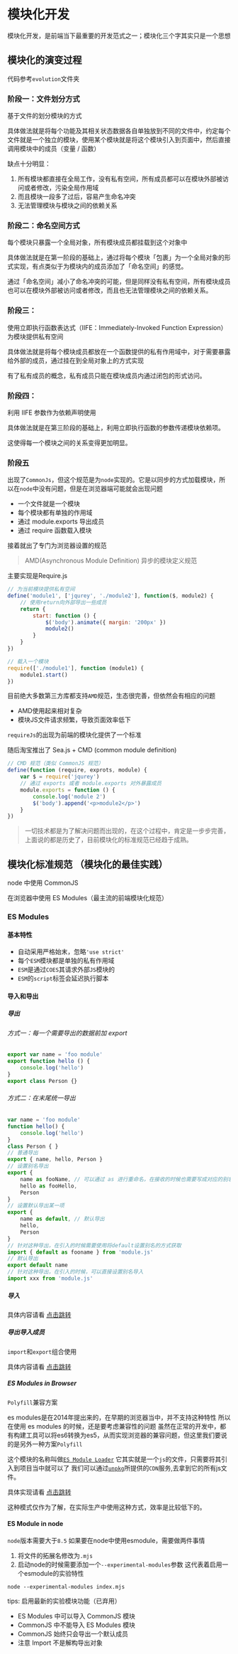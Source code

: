<!-- const BLOGURL = https://github.com/Humphrey2021/modular-development/blob/main -->

# 模块化开发

模块化开发，是前端当下最重要的开发范式之一；模块化三个字其实只是一个思想

## 模块化的演变过程
代码参考`evolution`文件夹
### 阶段一：文件划分方式
基于文件的划分模块的方式

具体做法就是将每个功能及其相关状态数据各自单独放到不同的文件中，约定每个文件就是一个独立的模块，使用某个模块就是将这个模块引入到页面中，然后直接调用模块中的成员（变量 / 函数）

缺点十分明显：
1. 所有模块都直接在全局工作，没有私有空间，所有成员都可以在模块外部被访问或者修改，污染全局作用域
2. 而且模块一段多了过后，容易产生命名冲突
3. 无法管理模块与模块之间的依赖关系

### 阶段二：命名空间方式
每个模块只暴露一个全局对象，所有模块成员都挂载到这个对象中

具体做法就是在第一阶段的基础上，通过将每个模块「包裹」为一个全局对象的形式实现，有点类似于为模块内的成员添加了「命名空间」的感觉。

通过「命名空间」减小了命名冲突的可能，但是同样没有私有空间，所有模块成员也可以在模块外部被访问或者修改，而且也无法管理模块之间的依赖关系。

### 阶段三：
使用立即执行函数表达式（IIFE：Immediately-Invoked Function Expression）为模块提供私有空间

具体做法就是将每个模块成员都放在一个函数提供的私有作用域中，对于需要暴露给外部的成员，通过挂在到全局对象上的方式实现

有了私有成员的概念，私有成员只能在模块成员内通过闭包的形式访问。

### 阶段四：
利用 IIFE 参数作为依赖声明使用

具体做法就是在第三阶段的基础上，利用立即执行函数的参数传递模块依赖项。

这使得每一个模块之间的关系变得更加明显。

### 阶段五
出现了`CommonJs`，但这个规范是为`node`实现的。它是以同步的方式加载模块，所以在`node`中没有问题，但是在浏览器端可能就会出现问题
- 一个文件就是一个模块
- 每个模块都有单独的作用域
- 通过 module.exports 导出成员
- 通过 require 函数载入模块

接着就出了专门为浏览器设置的规范
> AMD(Asynchronous Module Definition) 异步的模块定义规范

主要实现是Require.js
```js
// 为当前模块提供私有空间
define('module1', ['jqurey', './module2'], function($, module2) {
    // 使用return向外部导出一些成员
    return {
        start: function () {
            $('body').animate({ margin: '200px' })
            module2()
        }
    }
})

// 载入一个模块
require(['./module1'], function (module1) {
    module1.start()
})
```
目前绝大多数第三方库都支持`AMD`规范，生态很完善，但依然会有相应的问题
- AMD使用起来相对复杂
- 模块JS文件请求频繁，导致页面效率低下

`requireJs`的出现为前端的模块化提供了一个标准

随后淘宝推出了 Sea.js + CMD (common module definition)
```js
// CMD 规范（类似 CommonJS 规范）
define(function (require, exprots, module) {
    var $ = require('jqurey')
    // 通过 exports 或者 module.exports 对外暴露成员
    module.exports = function () {
        console.log('module 2')
        $('body').append('<p>module2</p>')
    }
})
```

> 一切技术都是为了解决问题而出现的，在这个过程中，肯定是一步步完善，上面说的都是历史了，目前模块化的标准规范已经趋于成熟。

## 模块化标准规范 （模块化的最佳实践）

node 中使用 CommonJS

在浏览器中使用 ES Modules（最主流的前端模块化规范）

### ES Modules

#### 基本特性

- 自动采用严格始末，忽略`'use strict'`
- 每个`ESM`模块都是单独的私有作用域
- `ESM`是通过`COES`其请求外部`JS`模块的
- `ESM`的`script`标签会延迟执行脚本

#### 导入和导出

##### 导出

###### 方式一：每一个需要导出的数据前加 export
```js
export var name = 'foo module'
export function hello () {
    console.log('hello')
}
export class Person {}
```
###### 方式二：在末尾统一导出
```js
var name = 'foo module'
function hello() {
    console.log('hello')
}
class Person { }
// 普通导出
export { name, hello, Person }
// 设置别名导出
export {
    name as fooName, // 可以通过 as 进行重命名，在接收的时候也需要写成对应的别名
    hello as fooHello,
    Person
}
// 设置默认导出某一项
export {
    name as default, // 默认导出
    hello,
    Person
}
// 针对这种导出，在引入的时候需要使用将default设置别名的方式获取
import { default as fooname } from 'module.js'
// 默认导出
export default name
// 针对这种导出，在引入的时候，可以直接设置别名导入
import xxx from 'module.js'
```

##### 导入

具体内容请看 [点击跳转](https://github.com/Humphrey2021/modular-development/blob/main/02-ESModules/03-import/app.js)

##### 导出导入成员
`import`和`export`组合使用

具体内容请看 [点击跳转](https://github.com/Humphrey2021/modular-development/blob/main/02-ESModules/04-export-import/app.js)

##### ES Modules in Browser
`Polyfill`兼容方案

es modules是在2014年提出来的，在早期的浏览器当中，并不支持这种特性
所以在使用 es modules 的时候，还是要考虑兼容性的问题
虽然在正常的开发中，都有构建工具可以将es6转换为es5，从而实现浏览器的兼容问题，但这里我们要说的是另外一种方案`Polyfill`

这个模块的名称叫做[`ES Module Loader`](https://github.com/ModuleLoader/browser-es-module-loader)
它其实就是一个`js`的文件，只需要将其引入到项目当中就可以了
我们可以通过[`unpkg`](https://unpkg.com/browser-es-module-loader)所提供的`CDN`服务,去拿到它的所有js文件。

具体实现请看 [点击跳转](https://github.com/Humphrey2021/modular-development/blob/main/02-ESModules/05-polyfill/index.html)

这种模式仅作为了解，在实际生产中使用这种方式，效率是比较低下的。

#### ES Module in node
`node`版本需要大于`8.5`
如果要在node中使用esmodule，需要做两件事情
1. 将文件的拓展名修改为`.mjs`
2. 启动node的时候需要添加一个`--experimental-modules`参数
这代表着启用一个esmodule的实验特性
```shell
node --experimental-modules index.mjs
```
tips: 启用最新的实验模块功能（已弃用）

- ES Modules 中可以导入 CommonJS 模块
- CommonJS 中不能导入 ES Modules 模块
- CommonJS 始终只会导出一个默认成员
- 注意 Import 不是解构导出对象
